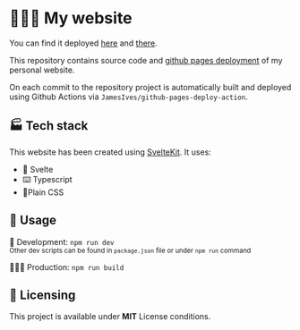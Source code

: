 # 👱🏻‍♂️ My website

You can find it deployed [here](https://im-beast.rocks) and [there](https://im-beast.github.io).

This repository contains source code and [github pages deployment](https://github.com/Im-Beast/Im-Beast.github.io/tree/gh-pages) of my personal website.

On each commit to the repository project is automatically built and deployed using Github Actions via `JamesIves/github-pages-deploy-action`.

## 🏭 Tech stack

This website has been created using [SvelteKit](https://kit.svelte.dev/).
It uses:

- 💖 Svelte
- ⌨️ Typescript
- 🎨Plain CSS

## 🧰 Usage

👷 Development: `npm run dev`
<br>
<sub>Other dev scripts can be found in `package.json` file or under `npm run` command</sub>

👨🏻‍💼 Production: `npm run build`

## 📝 Licensing

This project is available under **MIT** License conditions.
